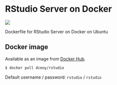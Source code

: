 RStudio Server on Docker
========================

[![](https://imagelayers.io/badge/dceoy/rstudio:latest.svg)](https://imagelayers.io/?images=dceoy/rstudio:latest 'Get your own badge on imagelayers.io')

Dockerfile for RStudio Server on Docker on Ubuntu

Docker image
------------

Available as an image from [Docker Hub](https://hub.docker.com/r/dceoy/rstudio/).

```sh
$ docker pull dceoy/rstudio
```

Default username / password: `rstudio` / `rstudio`
